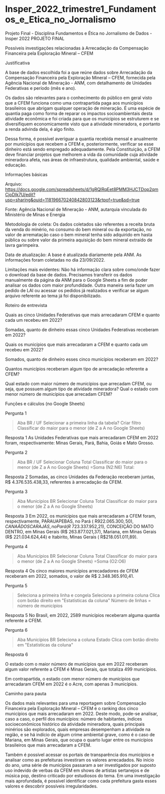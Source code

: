 # Insper_2022_trimestre1_Fundamentos_e_Etica_no_Jornalismo
Projeto Final - Disciplina Fundamentos e Ética no Jornalismo de Dados - Insper 2022 
PROJETO FINAL

Possíveis investigações relacionadas à Arrecadação da Compensação Financeira pela Exploração Mineral – CFEM


Justificativa

A base de dados escolhida foi a que reúne dados sobre Arrecadação da Compensação Financeira pela Exploração Mineral – CFEM, fornecida pela Agência Nacional de Mineração - ANM, com detalhamento de Unidades Federativas e período (mês e ano).

Os dados são relevantes para o conhecimento do público em geral visto que a CFEM funciona como uma contrapartida paga aos municípios brasileiros que abrigam qualquer operação de mineração. É uma espécie de quantia paga como forma de reparar os impactos socioambientais desta atividade econômica e foi criada para que os municípios se estruturem e se diversifiquem economicamente visto que a atividade mineradora, e portanto a renda advinda dela, é algo finito. 

Dessa forma, é possível averiguar a quantia recebida mensal e anualmente por municípios que recebem a CFEM e, posteriormente, verificar se esse dinheiro está sendo empregado adequadamente. Pela Constituição, a CFEM deve financiar projetos que melhorem a vida da comunidade cuja atividade mineradora afeta, nas áreas de infraestrutura, qualidade ambiental, saúde e educação. 

Informações básicas

Arquivo: https://docs.google.com/spreadsheets/d/1gRQIRqEet8PMM3HJCTDop2qmCjoDIk7U/edit?usp=sharing&ouid=118196670240842803123&rtpof=true&sd=true 

Fonte: Agência Nacional de Mineração - ANM, autarquia vinculada do Ministério de Minas e Energia

Metodologia de coleta: Os dados coletados são referentes a receita bruta da venda do minério, no consumo do bem mineral ou da exportação, no valor de arrematação caso o bem mineral tenha sido adquirido em hasta pública ou sobre valor da primeira aquisição do bem mineral extraído de lavra garimpeira. 

Data de atualização: A base é atualizada diariamente pela ANM. As informações foram coletadas no dia 23/09/2022.

Limitações mais evidentes: Não há informação clara sobre como/onde fazer o download da base de dados. Precisamos transferir os dados manualmente da página da ANM para o Google Sheets a fim de poder analisar os dados com maior profundidade. Outra maneira seria fazer um pedido de LAI ou acessar os pedidos já realizados e verificar se algum arquivo referente ao tema já foi disponibilizado.


Roteiro de entrevista

Quais as cinco Unidades Federativas que mais arrecadaram CFEM e quanto cada um recebeu em 2022?

Somadas, quanto de dinheiro essas cinco Unidades Federativas receberam em 2022?

Quais os municípios que mais arrecadaram a CFEM e quanto cada um recebeu em 2022?

Somados, quanto de dinheiro esses cinco municípios receberam em 2022?

Quantos municípios receberam algum tipo de arrecadação referente a CFEM?

Qual estado com maior número de municípios que arrecadam CFEM, ou seja, que possuem algum tipo de atividade mineradora? Qual o estado com menor número de municípios que arrecadam CFEM?


Funções e cálculos (no Google Sheets)

Pergunta 1 
> Aba BR / UF
> Selecionar a primeira linha da tabela? 
> Criar filtro
> Classificar do maior para o menor (de Z a A no Google Sheets)

Resposta 1
As Unidades Federativas que mais arrecadaram CFEM em 2022 foram, respectivamente: Minas Gerais, Pará, Bahia, Goiás e Mato Grosso. 

Pergunta 2
> Aba BR / UF
> Selecionar Coluna Total
> Classificar do maior para o menor (de Z a A no Google Sheets)
=Soma (N2:N6)
Total: 

Resposta 2 
Somadas, as cinco Unidades da Federação receberam juntas, R$ 4.376.535.438,33, referentes à arrecadação da CFEM.

 
Pergunta 3 
> Aba Municípios BR
> Selecionar Coluna Total
> Classificar do maior para o menor (de Z a A no Google Sheets)

Resposta 3
Em 2022, os municípios que mais arrecadaram a CFEM foram, respectivamente, PARAUAPEBAS, no Pará ( R$922.065.300,50), CANAÃ DOS CARAJÁS, no Pará (R$ 723.337.952,21), CONCEIÇÃO DO MATO DENTRO, em Minas Gerais (R$ 263.877.021,37), Mariana, em Minas Gerais (R$ 221.034.624,44) e Itabirito, Minas Gerais ( R$218.051.011,89).


Pergunta 4
> Aba Municípios BR
> Selecionar Coluna Total
> Classificar do maior para o menor (de Z a A no Google Sheets)
> =Soma (O2:O6)

Resposta 4
Os cinco maiores municípios arrecadadores de CFEM receberam em 2022, somados, o valor de R$ 2.348.365.910,41.

Pergunta 5
> Seleciona a primeira linha e congela
> Seleciona a primeira coluna
> Clica com botão direito em "Estatísticas da coluna"
> Número de linhas = número de municípios

Resposta 5 
No Brasil, em 2022, 2589 municípios receberam alguma quantia referente a CFEM. 

Pergunta 6
> Aba Municípios BR
>Seleciona a coluna Estado
> Clica com botão direito em "Estatísticas da coluna"

Resposta 6

O estado com o maior número de municípios que em 2022 receberam algum valor referente a CFEM é Minas Gerais, que totaliza 499 municípios. 

Em contrapartida, o estado com menor número de municípios que arrecadaram CFEM em 2022 é o Acre, com apenas 3 municípios. 


Caminho para pauta

Os dados mais relevantes para uma reportagem sobre Compensação Financeira pela Exploração Mineral – CFEM é o ranking dos cinco municípios que mais arrecadaram em 2022. Deste modo, pode-se analisar, caso a caso, o perfil dos municípios: número de habitantes, índices socioeconômicos histórico da atividade mineradora, quais principais minérios são explorados, quais empresas desempenham a atividade na região, e se há indício de algum crime ambiental grave, como é o caso de Mariana, em Minas Gerais, que ocupa o quarto lugar entre os municípios brasileiros que mais arrecadaram a CFEM. 

Também é possível acessar os portais de transparência dos municípios e analisar como as prefeituras investiram os valores arrecadados. No início do ano, uma série de municípios passaram a ser investigados por suposto uso indevido de verbas da CFEM em shows de artistas sertanejos e de música pop, destino criticado por estudiosos do tema. Em uma investigação mais aprofundada, é possível identificar como cada prefeitura gasta esses valores e descobrir possíveis irregularidades. 
